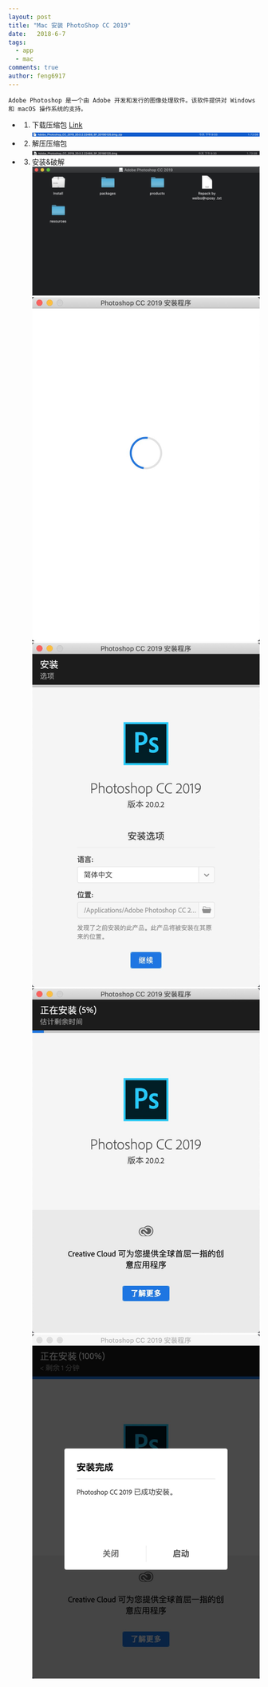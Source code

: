 ```yaml
---
layout: post
title: "Mac 安装 PhotoShop CC 2019"
date:   2018-6-7
tags: 
  - app
  - mac
comments: true
author: feng6917
---
```


`Adobe Photoshop 是一个由 Adobe 开发和发行的图像处理软件。该软件提供对 Windows 和 macOS 操作系统的支持。`

<!-- more -->

- 1. 下载压缩包
      [Link](https://pan.baidu.com/s/1_HBBavN_8GMHAiRG9nYBsw?pwd=187e)
      ![img](../images/2018-6-7/1.jpg)
- 2. 解压压缩包
      ![img](../images/2018-6-7/2.jpg)
- 3. 安装&破解
     ![img](../images/2018-6-7/3.jpg)
     ![img](../images/2018-6-7/4.jpg)
     ![img](../images/2018-6-7/5.jpg)
     ![img](../images/2018-6-7/6.jpg)
     ![img](../images/2018-6-7/7.jpg)
